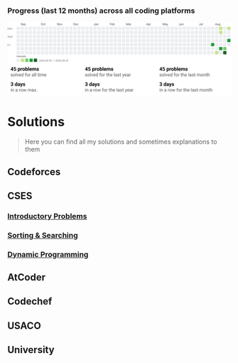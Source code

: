 ### Progress (last 12 months) across all coding platforms

<a href=".github/.assets/docs/progress.html">
  <img src=".github/.assets/progress_dashboard.svg" alt="Competitive programming progress heatmap and stats">
</a>

# Solutions
> Here you can find all my solutions and sometimes explanations to them

## Codeforces

## CSES
### [Introductory Problems](./CSES/0.Solutions/01.%20introduction.md)

### [Sorting & Searching](./CSES/0.Solutions/02.%20sorting_searching.md)

### [Dynamic Programming](./CSES/0.Solutions/03.%20Dynamic%20Programming.md)

## AtCoder

## Codechef

## USACO

## University
